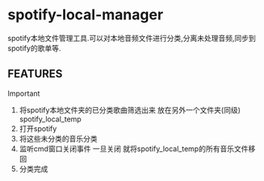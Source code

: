 # spotify-local-manager
spotify本地文件管理工具.可以对本地音频文件进行分类,分离未处理音频,同步到spotify的歌单等.

## FEATURES

> [!important]
>
> 1. 将spotify本地文件夹的已分类歌曲筛选出来 放在另外一个文件夹(同级) spotify_local_temp
> 2. 打开spotify
> 3. 将这些未分类的音乐分类
> 4. 监听cmd窗口关闭事件 一旦关闭 就将spotify_local_temp的所有音乐文件移回
> 5. 分类完成
